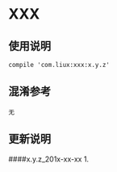 XXX
===

使用说明
---
```
compile 'com.liux:xxx:x.y.z'
```

混淆参考
---
```
无
```

更新说明
---
####x.y.z_201x-xx-xx
    1.